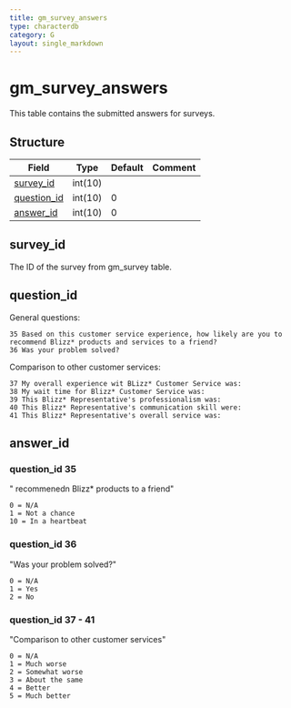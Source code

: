 ```yaml
---
title: gm_survey_answers
type: characterdb
category: G
layout: single_markdown
---
```


# gm_survey_answers
This table contains the submitted answers for surveys.

## Structure

Field                       | Type    | Default | Comment
--------------------------- | ------- | ------- | -------
[survey_id](#survey_id)     | int(10) |         |        
[question_id](#question_id) | int(10) | 0       |        
[answer_id](#answer_id)     | int(10) | 0       |        

## survey_id

The ID of the survey from gm_survey table.

## question_id

General questions:

    35 Based on this customer service experience, how likely are you to recommend Blizz* products and services to a friend?
    36 Was your problem solved?

Comparison to other customer services:

    37 My overall experience wit BLizz* Customer Service was: 
    38 My wait time for Blizz* Customer Service was:
    39 This Blizz* Representative's professionalism was:
    40 This Blizz* Representative's communication skill were:
    41 This Blizz* Representative's overall service was:

## answer_id

### question_id 35

" recommenedn Blizz* products to a friend"

    0 = N/A
    1 = Not a chance
    10 = In a heartbeat

### question_id 36

"Was your problem solved?"

    0 = N/A
    1 = Yes
    2 = No

### question_id 37 - 41

"Comparison to other customer services"

    0 = N/A
    1 = Much worse
    2 = Somewhat worse
    3 = About the same
    4 = Better
    5 = Much better